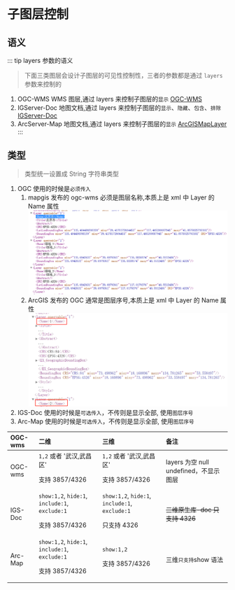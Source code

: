 # 子图层控制

## 语义

::: tip layers 参数的语义

> 下面三类图层会设计子图层的可见性控制性，三者的参数都是通过 `layers` 参数来控制的

1.  OGC-WMS WMS 图层,通过 layers 来控制子图层的`显示` [OGC-WMS](/api/Layer/OGC/CesiumOgcWmsLayer.md#props)
2.  IGServer-Doc 地图文档,通过 layers 来控制子图层的`显示`、`隐藏`、`包含`、`排除` [IGServer-Doc](/api/Layer/IGServer/IgsDocLayer.md#props)
3.  ArcServer-Map 地图文档,通过 layers 来控制子图层的`显示` [ArcGISMapLayer](/api/Layer/ArcGISServer/ArcGISMapLayer.md#props)
    :::

## 类型

> 类型统一设置成 String 字符串类型

1. OGC 使用的时候是`必须传入`
   1. mapgis 发布的 ogc-wms 必须是图层名称,本质上是 xml 中 Layer 的 Name 属性
      ![MapGIS](./mapgis-wmsserver.png)
   2. ArcGIS 发布的 OGC 通常是图层序号,本质上是 xml 中 Layer 的 Name 属性
      ![ArcGIS](./arcgis-wmsserver.png)
2. IGS-Doc 使用的时候是`可选传入`，不传则是显示全部, 使用`图层序号`
3. Arc-Map 使用的时候是`可选传入`，不传则是显示全部, 使用`图层序号`

| OGC-wms | 二维                                                               | 三维                                                            | 备注                                   |
| :------ | :----------------------------------------------------------------- | :-------------------------------------------------------------- | :------------------------------------- |
| OGC-wms | `1,2` 或者 '武汉,武昌区' <p/> 支持 3857/4326                       | `1,2` 或者 '武汉,武昌区' <p/> 支持 3857/4326                    | layers 为空 null undefined，不显示图层 |
| IGS-Doc | `show:1,2`, `hide:1`, `include:1`, `exclude:1` <p/> 支持 3857/4326 | `show:1,2`, `hide:1`, `include:1`, `exclude:1` <p/> 只支持 4326 | ~~三维原生库-doc 只支持 4326~~         |
| Arc-Map | `show:1,2`, `hide:1`, `include:1`, `exclude:1` <p/> 支持 3857/4326 | `show:1,2` <p/> 支持 3857/4326                                  | 三维`只支持`show 语法                  |
